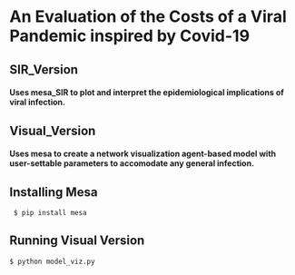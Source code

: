 # An Evaluation of the Costs of a Viral Pandemic inspired by Covid-19 

## SIR_Version
#### Uses mesa_SIR to plot and interpret the epidemiological implications of viral infection.

## Visual_Version
#### Uses mesa to create a network visualization agent-based model with user-settable parameters to accomodate any general infection.

## Installing Mesa
``` $ pip install mesa```

## Running Visual Version
```$ python model_viz.py```
